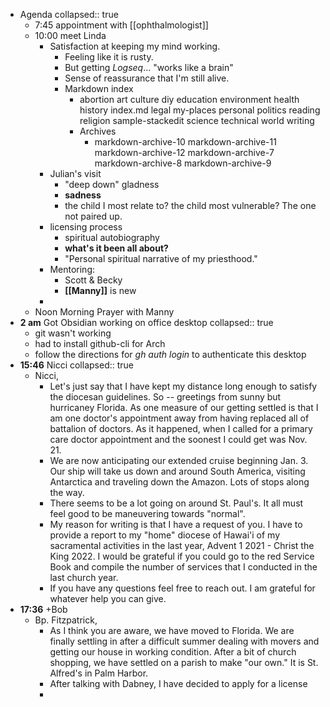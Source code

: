 - Agenda
  collapsed:: true
	- 7:45 appointment with [[ophthalmologist]]
	- 10:00 meet Linda
		- Satisfaction at keeping my mind working.
			- Feeling like it is rusty.
			- But getting *Logseq*... "works like a brain"
			- Sense of reassurance that I'm still alive.
			- Markdown index
				- abortion
				  art
				  culture
				  diy
				  education
				  environment
				  health
				  history
				  index.md
				  legal
				  my-places
				  personal
				  politics
				  reading
				  religion
				  sample-stackedit
				  science
				  technical
				  world
				  writing
				- Archives
					- markdown-archive-10
					  markdown-archive-11
					  markdown-archive-12
					  markdown-archive-7
					  markdown-archive-8
					  markdown-archive-9
		- Julian's visit
			- "deep down" gladness
			- **sadness**
			- the child I most relate to? the child most vulnerable? The one not paired up.
		- licensing process
			- spiritual autobiography
			- **what's it been all about?**
			- "Personal spiritual narrative of my priesthood."
		- Mentoring:
			- Scott & Becky
			- **[[Manny]]** is new
		-
	- Noon Morning Prayer with Manny
- **2 am** Got Obsidian working on office desktop
  collapsed:: true
	- git wasn't working
	- had to install github-cli  for Arch
	- follow the directions for *gh auth login* to authenticate this desktop
- **15:46**  Nicci
  collapsed:: true
	- Nicci,
		- Let's just say that I have kept my distance long enough to satisfy the diocesan guidelines. So -- greetings from sunny but hurricaney Florida. As one measure of our getting settled is that I am one doctor's appointment away from having replaced all of  battalion of doctors. As it happened, when I called for a primary care doctor appointment and the soonest I could get was Nov. 21.
		- We are now anticipating our extended cruise beginning Jan. 3. Our ship will take us down and around South America, visiting Antarctica and traveling down the Amazon. Lots of stops along the way.
		- There seems to be a lot going on around St. Paul's. It all must feel good to be maneuvering towards "normal".
		- My reason for writing is that I have a request of you. I have to provide a report to my "home" diocese of Hawai'i of my sacramental activities in the last year, Advent 1 2021 - Christ the King 2022. I would be grateful if you could go to the red Service Book and compile the number of services that I conducted in the last church year.
		- If you have any questions feel free to reach out. I am grateful for whatever help you can give.
- **17:36** +Bob
	- Bp. Fitzpatrick,
		- As I think you are aware, we have moved to Florida. We are finally settling in after a difficult summer dealing with movers and getting our house in working condition. After a bit of church shopping, we have settled on a parish to make "our own." It is St. Alfred's in Palm Harbor.
		- After talking with Dabney, I have decided to apply for a license
		-